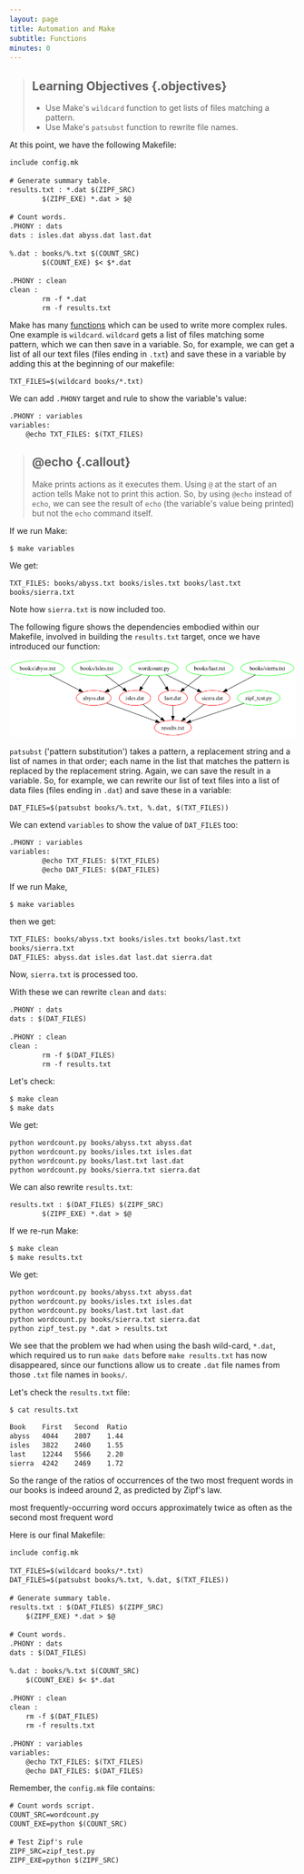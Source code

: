 ```yaml
---
layout: page
title: Automation and Make
subtitle: Functions
minutes: 0
---
```


> ## Learning Objectives {.objectives}
>
> * Use Make's `wildcard` function to get lists of files matching a
>   pattern. 
> * Use Make's `patsubst` function to rewrite file names.

At this point, we have the following Makefile:

~~~ {.make}
include config.mk

# Generate summary table.
results.txt : *.dat $(ZIPF_SRC)
        $(ZIPF_EXE) *.dat > $@

# Count words.
.PHONY : dats
dats : isles.dat abyss.dat last.dat

%.dat : books/%.txt $(COUNT_SRC)
        $(COUNT_EXE) $< $*.dat

.PHONY : clean
clean :
        rm -f *.dat
        rm -f results.txt
~~~

Make has many [functions](reference.html#function) which can be used to
write more complex rules. One example is `wildcard`. `wildcard` gets a
list of files matching some pattern, which we can then save in a
variable. So, for example, we can get a list of all our text files
(files ending in `.txt`) and save these in a variable by adding this at
the beginning of our makefile:

~~~ {.make}
TXT_FILES=$(wildcard books/*.txt)
~~~

We can add `.PHONY` target and rule to show the variable's value:

~~~ {.make}
.PHONY : variables
variables:
	@echo TXT_FILES: $(TXT_FILES)
~~~

> ## @echo {.callout}
>
> Make prints actions as it executes them. Using `@` at the start of
> an action tells Make not to print this action. So, by using `@echo`
> instead of `echo`, we can see the result of `echo` (the variable's
> value being printed) but not the `echo` command itself.

If we run Make:

~~~ {.bash}
$ make variables
~~~

We get:

~~~ {.output}
TXT_FILES: books/abyss.txt books/isles.txt books/last.txt books/sierra.txt
~~~

Note how `sierra.txt` is now included too.

The following figure shows the dependencies embodied within our Makefile, involved in building the `results.txt` target, once we have introduced our function:

![results.txt dependencies after introducing a function](img/07-functions.png "results.txt dependencies after introducing a function")

`patsubst` ('pattern substitution') takes a pattern, a replacement string and a
list of names in that order; each name in the list that matches the pattern is 
replaced by the replacement string. Again, we can save the result in a
variable. So, for example, we can rewrite our list of text files into
a list of data files (files ending in `.dat`) and save these in a
variable:

~~~ {.make}
DAT_FILES=$(patsubst books/%.txt, %.dat, $(TXT_FILES))
~~~

We can extend `variables` to show the value of `DAT_FILES` too:

~~~ {.make}
.PHONY : variables
variables:
        @echo TXT_FILES: $(TXT_FILES)
        @echo DAT_FILES: $(DAT_FILES)
~~~

If we run Make,

~~~ {.bash}
$ make variables
~~~

then we get:

~~~ {.output}
TXT_FILES: books/abyss.txt books/isles.txt books/last.txt books/sierra.txt
DAT_FILES: abyss.dat isles.dat last.dat sierra.dat
~~~

Now, `sierra.txt` is processed too.

With these we can rewrite `clean` and `dats`:

~~~ {.make}
.PHONY : dats
dats : $(DAT_FILES)

.PHONY : clean
clean :
        rm -f $(DAT_FILES)
        rm -f results.txt
~~~

Let's check:

~~~ {.bash}
$ make clean
$ make dats
~~~

We get:

~~~ {.output}
python wordcount.py books/abyss.txt abyss.dat
python wordcount.py books/isles.txt isles.dat
python wordcount.py books/last.txt last.dat
python wordcount.py books/sierra.txt sierra.dat
~~~

We can also rewrite `results.txt`:

~~~ {.make}
results.txt : $(DAT_FILES) $(ZIPF_SRC)
        $(ZIPF_EXE) *.dat > $@
~~~

If we re-run Make:

~~~ {.bash}
$ make clean
$ make results.txt
~~~

We get:

~~~ {.output}
python wordcount.py books/abyss.txt abyss.dat
python wordcount.py books/isles.txt isles.dat
python wordcount.py books/last.txt last.dat
python wordcount.py books/sierra.txt sierra.dat
python zipf_test.py *.dat > results.txt
~~~

We see that the problem we had when using the bash wild-card, `*.dat`,
which required us to run `make dats` before `make results.txt` has
now disappeared, since our functions allow us to create `.dat` file
names from those `.txt` file names in `books/`.

Let's check the `results.txt` file:

~~~ {.bash}
$ cat results.txt
~~~

~~~ {.output}
Book	First	Second	Ratio
abyss	4044	2807	1.44
isles	3822	2460	1.55
last	12244	5566	2.20
sierra	4242	2469	1.72
~~~

So the range of the ratios of occurrences of the two most frequent words in our books is indeed around 2, as predicted by Zipf's law.

most frequently-occurring word occurs approximately twice as often as the second most frequent word

Here is our final Makefile:

~~~ {.make}
include config.mk

TXT_FILES=$(wildcard books/*.txt)
DAT_FILES=$(patsubst books/%.txt, %.dat, $(TXT_FILES))

# Generate summary table.
results.txt : $(DAT_FILES) $(ZIPF_SRC)
	$(ZIPF_EXE) *.dat > $@

# Count words.
.PHONY : dats
dats : $(DAT_FILES)

%.dat : books/%.txt $(COUNT_SRC)
	$(COUNT_EXE) $< $*.dat

.PHONY : clean
clean :
	rm -f $(DAT_FILES)
	rm -f results.txt

.PHONY : variables
variables:
	@echo TXT_FILES: $(TXT_FILES)
	@echo DAT_FILES: $(DAT_FILES)
~~~

Remember, the `config.mk` file contains:

~~~ {.make}
# Count words script.
COUNT_SRC=wordcount.py
COUNT_EXE=python $(COUNT_SRC)

# Test Zipf's rule
ZIPF_SRC=zipf_test.py
ZIPF_EXE=python $(ZIPF_SRC)
~~~
